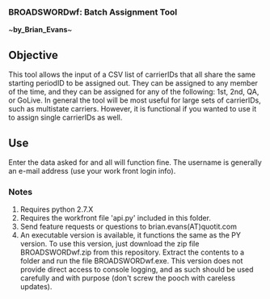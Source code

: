
### BROADSWORDwf: Batch Assignment Tool
 ~**by_Brian_Evans**~



## Objective
This tool allows the input of a CSV list of carrierIDs that all share the same starting periodID to be assigned out. They can be assigned to any member of the time, and they can be assigned for any of the following: 1st, 2nd, QA, or GoLive. In general the tool will be most useful for large sets of carrierIDs, such as multistate carriers. However, it is functional if you wanted to use it to assign single carrierIDs as well.

## Use
Enter the data asked for and all will function fine. The username is generally an e-mail address (use your work front login info).

### Notes
1. Requires python 2.7.X
1. Requires the workfront file 'api.py' included in this folder.
1. Send feature requests or questions to brian.evans(AT)quotit.com
1. An executable version is available, it functions the same as the PY version. To use this version, just download the zip file BROADSWORDwf.zip from this repository. Extract the contents to a folder and run the file BROADSWORDwf.exe. This version does not provide direct access to console logging, and as such should be used carefully and with purpose (don't screw the pooch with careless updates).
